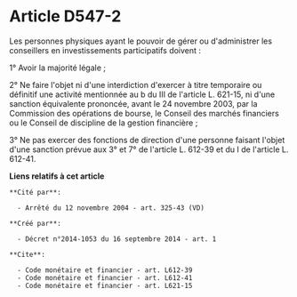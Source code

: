 # Article D547-2

Les personnes physiques ayant le pouvoir de gérer ou d'administrer les conseillers en investissements participatifs
doivent : 

1° Avoir la majorité légale ; 

2° Ne faire l'objet ni d'une interdiction d'exercer à titre temporaire ou définitif une activité mentionnée au b du III de
l'article L. 621-15, ni d'une sanction équivalente prononcée, avant le 24 novembre 2003, par la Commission des opérations de
bourse, le Conseil des marchés financiers ou le Conseil de discipline de la gestion financière ; 

3° Ne pas exercer des fonctions de direction d'une personne faisant l'objet d'une sanction prévue aux 3° et 7° de l'article
L. 612-39 et du I de l'article L. 612-41.

**Liens relatifs à cet article**

	**Cité par**:

	  - Arrêté du 12 novembre 2004 - art. 325-43 (VD)

	**Créé par**:

	  - Décret n°2014-1053 du 16 septembre 2014 - art. 1

	**Cite**:

	  - Code monétaire et financier - art. L612-39
	  - Code monétaire et financier - art. L612-41
	  - Code monétaire et financier - art. L621-15
